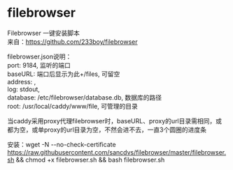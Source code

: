 # filebrowser
Filebrowser 一键安装脚本  
来自：https://github.com/233boy/filebrowser

filebrowser.json说明：  
port: 9184, 监听的端口  
baseURL: 端口后显示为此+/files, 可留空  
address: ,  
log: stdout,  
database: /etc/filebrowser/database.db, 数据库的路径  
root: /usr/local/caddy/www/file, 可管理的目录

当caddy采用proxy代理filebrowser时，baseURL、proxy的url目录需相同，或都为空，或单proxy的url目录为空，不然会进不去，一直3个圆圈的进度条

安装：wget -N --no-check-certificate https://raw.githubusercontent.com/sancdvs/filebrowser/master/filebrowser.sh && chmod +x filebrowser.sh && bash filebrowser.sh

